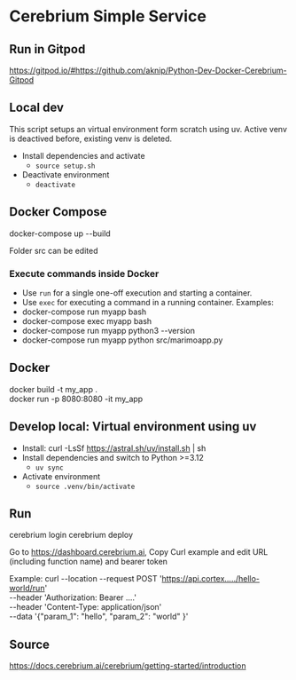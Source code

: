 # Cerebrium Simple Service

## Run in Gitpod
https://gitpod.io/#https://github.com/aknip/Python-Dev-Docker-Cerebrium-Gitpod


## Local dev
This script setups an virtual environment form scratch using uv. Active venv is deactived before, existing venv is deleted. 
- Install dependencies and activate
    - `source setup.sh`	
- Deactivate environment
	- `deactivate`

## Docker Compose

docker-compose up --build

Folder src can be edited 

### Execute commands inside Docker
- Use `run` for a single one-off execution and starting a container.
- Use `exec` for executing a command in a running container.
Examples:
- docker-compose run myapp bash
- docker-compose exec myapp bash
- docker-compose run myapp python3 --version
- docker-compose run myapp python src/marimoapp.py


## Docker
docker build -t my_app .  
docker run -p 8080:8080 -it my_app













## Develop local: Virtual environment using uv
- Install: curl -LsSf https://astral.sh/uv/install.sh | sh
- Install dependencies and switch to Python >=3.12
	- `uv sync`
- Activate environment
	- `source .venv/bin/activate`


## Run
cerebrium login
cerebrium deploy


Go to https://dashboard.cerebrium.ai, 
Copy Curl example and edit URL (including function name) and bearer token

Example:
curl --location --request POST 'https://api.cortex...../hello-world/run' \
--header 'Authorization: Bearer ....' \
--header 'Content-Type: application/json' \
--data '{"param_1": "hello", "param_2": "world" }'


## Source
https://docs.cerebrium.ai/cerebrium/getting-started/introduction



